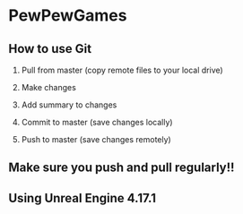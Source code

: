 # PewPewGames

## How to use Git

1. Pull from master (copy remote files to your local drive)

2. Make changes

3. Add summary to changes

4. Commit to master (save changes locally)

5. Push to master (save changes remotely)

## Make sure you push and pull regularly!!

## Using Unreal Engine 4.17.1